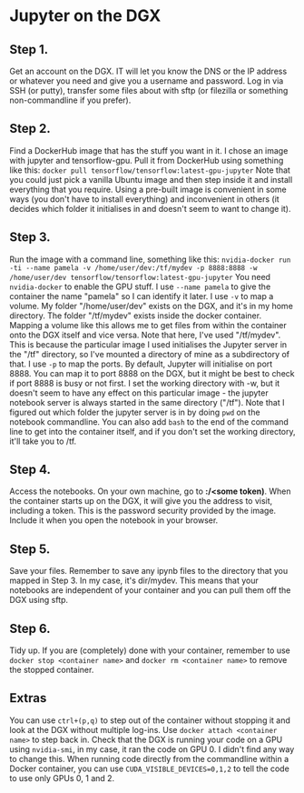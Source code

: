 # Jupyter on the DGX

## Step 1.
Get an account on the DGX. IT will let you know the DNS or the IP address or whatever you need and give you a username and password. Log in via SSH (or putty), transfer some files about with sftp (or filezilla or something non-commandline if you prefer).
## Step 2. 
Find a DockerHub image that has the stuff you want in it. I chose an image with jupyter and tensorflow-gpu. Pull it from DockerHub using something like this:
`docker pull tensorflow/tensorflow:latest-gpu-jupyter`
Note that you could just pick a vanilla Ubuntu image and then step inside it and install everything that you require. Using a pre-built image is convenient in some ways (you don't have to install everything) and inconvenient in others (it decides which folder it initialises in and doesn't seem to want to change it).
## Step 3. 
Run the image with a command line, something like this:
`nvidia-docker run -ti --name pamela -v /home/user/dev:/tf/mydev -p 8888:8888 -w /home/user/dev tensorflow/tensorflow:latest-gpu-jupyter`
You need `nvidia-docker` to enable the GPU stuff. 
I use `--name pamela` to give the container the name "pamela" so I can identify it later. 
I use `-v` to map a volume. My folder "/home/user/dev" exists on the DGX, and it's in my home directory. The folder "/tf/mydev" exists inside the docker container. Mapping a volume like this allows me to get files from within the container onto the DGX itself and vice versa. Note that here, I've used "/tf/mydev". This is because the particular image I used initialises the Jupyter server in the "/tf" directory, so I've mounted a directory of mine as a subdirectory of that.
I use `-p` to map the ports. By default, Jupyter will initialise on port 8888. You can map it to port 8888 on the DGX, but it might be best to check if port 8888 is busy or not first.
I set the working directory with -w, but it doesn't seem to have any effect on this particular image - the jupyter notebook server is always started in the same directory ("/tf").
Note that I figured out which folder the jupyter server is in by doing `pwd` on the notebook commandline.
You can also add `bash` to the end of the command line to get into the container itself, and if you don't set the working directory, it'll take you to /tf.
## Step 4.
Access the notebooks. On your own machine, go to **<DGX address>:<DGX port>/<some token)**. When the container starts up on the DGX, it will give you the address to visit, including a token. This is the password security provided by the image. Include it when you open the notebook in your browser.
## Step 5.
Save your files. Remember to save any ipynb files to the directory that you mapped in Step 3. In my case, it's dir/mydev. This means that your notebooks are independent of your container and you can pull them off the DGX using sftp.
## Step 6.
Tidy up. If you are (completely) done with your container, remember to use `docker stop <container name>` and  `docker rm <container name>` to remove the stopped container.
## Extras
You can use `ctrl+(p,q)` to step out of the container without stopping it and look at the DGX without multiple log-ins. Use `docker attach <container name>` to step back in. Check that the DGX is running your code on a GPU using `nvidia-smi`, in my case, it ran the code on GPU 0. I didn't find any way to change this. When running code directly from the commandline within a Docker container, you can use `CUDA_VISIBLE_DEVICES=0,1,2` to tell the code to use only GPUs 0, 1 and 2.
